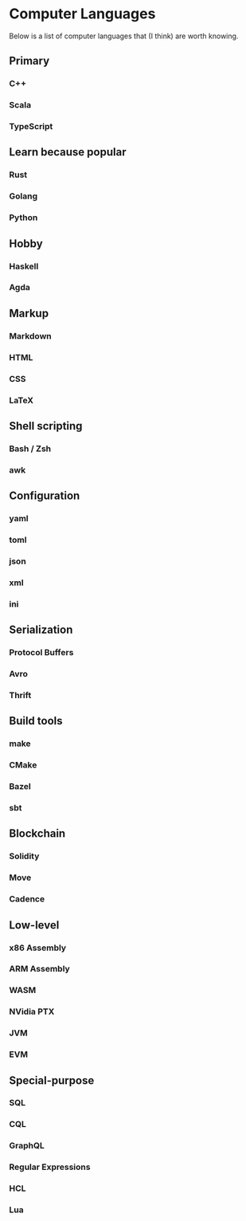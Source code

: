 # Computer Languages

Below is a list of computer languages that (I think) are worth knowing.

## Primary

### C++

### Scala

### TypeScript

## Learn because popular

### Rust

### Golang

### Python

## Hobby

### Haskell

### Agda

## Markup

### Markdown

### HTML

### CSS

### LaTeX

## Shell scripting

### Bash / Zsh

### awk

## Configuration

### yaml

### toml

### json

### xml

### ini

## Serialization

### Protocol Buffers

### Avro

### Thrift

## Build tools

### make

### CMake

### Bazel

### sbt

## Blockchain

### Solidity

### Move

### Cadence

## Low-level

### x86 Assembly

### ARM Assembly

### WASM

### NVidia PTX

### JVM

### EVM

## Special-purpose

### SQL

### CQL

### GraphQL

### Regular Expressions

### HCL

### Lua
